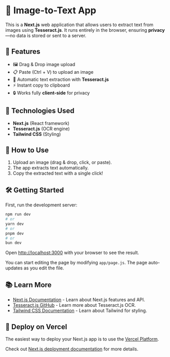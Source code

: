 # 📄 Image-to-Text App

This is a **Next.js** web application that allows users to extract text from images using **Tesseract.js**. It runs entirely in the browser, ensuring **privacy**—no data is stored or sent to a server.

## 🚀 Features

- 🖼️ Drag & Drop image upload
- 📋 Paste (Ctrl + V) to upload an image
- 📝 Automatic text extraction with **Tesseract.js**
- ⚡ Instant copy to clipboard
- 🔒 Works fully **client-side** for privacy

## 🔧 Technologies Used

- **Next.js** (React framework)
- **Tesseract.js** (OCR engine)
- **Tailwind CSS** (Styling)

## 📌 How to Use

1. Upload an image (drag & drop, click, or paste).
2. The app extracts text automatically.
3. Copy the extracted text with a single click!

## 🛠 Getting Started

First, run the development server:

```bash
npm run dev
# or
yarn dev
# or
pnpm dev
# or
bun dev
```

Open [http://localhost:3000](http://localhost:3000) with your browser to see the result.

You can start editing the page by modifying `app/page.js`. The page auto-updates as you edit the file.

## 📚 Learn More

- [Next.js Documentation](https://nextjs.org/docs) - Learn about Next.js features and API.
- [Tesseract.js GitHub](https://github.com/naptha/tesseract.js) - Learn more about Tesseract.js OCR.
- [Tailwind CSS Documentation](https://tailwindcss.com/docs) - Learn about Tailwind for styling.

## 🚀 Deploy on Vercel

The easiest way to deploy your Next.js app is to use the [Vercel Platform](https://vercel.com/new).

Check out [Next.js deployment documentation](https://nextjs.org/docs/app/building-your-application/deploying) for more details.
